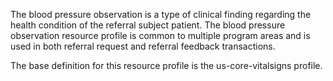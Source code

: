 The blood pressure observation is a type of clinical finding regarding the health condition of the referral subject patient. The blood pressure observation resource profile is common to multiple program areas and is used in both referral request and referral feedback transactions.

The base definition for this resource profile is the us-core-vitalsigns profile.